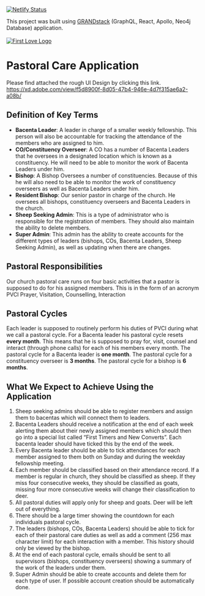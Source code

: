 [![Netlify Status](https://api.netlify.com/api/v1/badges/cad37b19-5535-4ea4-98c9-e955be0fdab1/deploy-status)](https://app.netlify.com/sites/fl-pastoral-care/deploys)

This project was built using [GRANDstack](https://grandstack.io) (GraphQL, React, Apollo, Neo4j Database) application.
<br/><br/>
[![First Love Logo](/img/flc-logo-small.png)](https://www.firstlovecenter.com)

# Pastoral Care Application

Please find attached the rough UI Design by clicking this link.
https://xd.adobe.com/view/f5d8900f-8d05-47b4-946e-4d7f315ae6a2-a08b/

## Definition of Key Terms

- **Bacenta Leader**: A leader in charge of a smaller weekly fellowship. This person will also be accountable for tracking the attendance of the members who are assigned to him.
- **CO/Constituency Overseer**: A CO has a number of Bacenta Leaders that he oversees in a designated location which is known as a constituency. He will need to be able to monitor the work of Bacenta Leaders under him.
- **Bishop**: A Bishop Oversees a number of constituencies. Because of this he will also need to be able to monitor the work of constituency overseers as well as Bacenta Leaders under him.
- **Resident Bishop**: Our senior pastor in charge of the church. He oversees all bishops, constituency overseers and Bacenta Leaders in the church.
- **Sheep Seeking Admin**: This is a type of administrator who is responsible for the registration of members. They should also maintain the ability to delete members.
- **Super Admin**: This admin has the ability to create accounts for the different types of leaders (bishops, COs, Bacenta Leaders, Sheep Seeking Admin), as well as updating when there are changes.

## Pastoral Responsibilities

Our church pastoral care runs on four basic activities that a pastor is supposed to do for his assigned members. This is in the form of an acronym PVCI
Prayer, Visitation, Counselling, Interaction

## Pastoral Cycles

Each leader is supposed to routinely perform his duties of PVCI during what we call a pastoral cycle.
For a Bacenta leader his pastoral cycle resets **every month**. This means that he is supposed to pray for, visit, counsel and interact (through phone calls) for each of his members every month.
The pastoral cycle for a Bacenta leader is **one month**.
The pastoral cycle for a constituency overseer is **3 months**. The pastoral cycle for a bishop is **6 months**.

## What We Expect to Achieve Using the Application

1. Sheep seeking admins should be able to register members and assign them to bacentas which will connect them to leaders.
2. Bacenta Leaders should receive a notification at the end of each week alerting them about their newly assigned members which should then go into a special list called “First Timers and New Converts”. Each bacenta leader should have ticked this by the end of the week.
3. Every Bacenta leader should be able to tick attendances for each member assigned to them both on Sunday and during the weekday fellowship meeting.
4. Each member should be classified based on their attendance record. If a member is regular in church, they should be classified as sheep. If they miss four consecutive weeks, they should be classified as goats, missing four more consecutive weeks will change their classification to deer.
5. All pastoral duties will apply only for sheep and goats. Deer will be left out of everything.
6. There should be a large timer showing the countdown for each individuals pastoral cycle.
7. The leaders (bishops, COs, Bacenta Leaders) should be able to tick for each of their pastoral care duties as well as add a comment (256 max character limit) for each interaction with a member. This history should only be viewed by the bishop.
8. At the end of each pastoral cycle, emails should be sent to all supervisors (bishops, constituency overseers) showing a summary of the work of the leaders under them.
9. Super Admin should be able to create accounts and delete them for each type of user. If possible account creation should be automatically done.